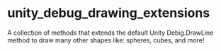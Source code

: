 # unity_debug_drawing_extensions
A collection of methods that extends the default Unity Debig.DrawLine method to draw many other shapes like: spheres, cubes, and more!
